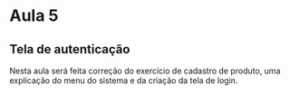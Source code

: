 # Aula 5

## Tela de autenticação

Nesta aula será feita correção do exercício de cadastro de produto, uma explicação do menu do sistema e da criação da tela de login.

